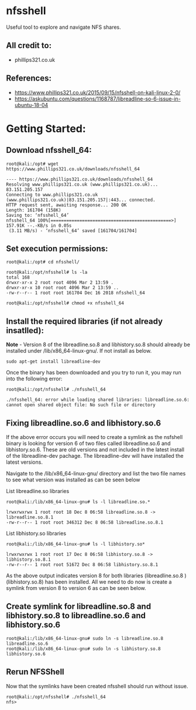 # nfsshell
Useful tool to explore and navigate NFS shares. 

## All credit to:
* phillips321.co.uk

## References:
* https://www.phillips321.co.uk/2015/09/15/nfsshell-on-kali-linux-2-0/
* https://askubuntu.com/questions/1168787/libreadline-so-6-issue-in-ubuntu-18-04

# Getting Started:

## Download nfsshell_64:
```
root@kali:/opt# wget https://www.phillips321.co.uk/downloads/nfsshell_64

---- https://www.phillips321.co.uk/downloads/nfsshell_64
Resolving www.phillips321.co.uk (www.phillips321.co.uk)... 83.151.205.157
Connecting to www.phillips321.co.uk (www.phillips321.co.uk)|83.151.205.157|:443... connected.
HTTP request sent, awaiting response... 200 OK
Length: 161704 (158K)
Saving to: ‘nfsshell_64’
nfsshell_64 100%[==============================================>] 157.91K --.-KB/s in 0.05s
 (3.11 MB/s) - ‘nfsshell_64’ saved [161704/161704]
```

## Set execution permissions:
```
root@kali:/opt# cd nfsshell/

root@kali:/opt/nfsshell# ls -la
total 168
drwxr-xr-x 2 root root 4096 Mar 2 13:59 .
drwxr-xr-x 10 root root 4096 Mar 2 13:59 ..
-rw-r--r-- 1 root root 161704 Dec 16 2018 nfsshell_64

root@kali:/opt/nfsshell# chmod +x nfsshell_64
```

## Install the required libraries (if not already insatlled):

**Note** - Version 8 of the libreadline.so.8 and libhistory.so.8 should already be installed under  /lib/x86_64-linux-gnu/. If not install as below. 

`sudo apt-get install libreadline-dev`

Once the binary has been downloaded and you try to run it, you may run into the following error:
```
root@kali:/opt/nfsshell# ./nfsshell_64

./nfsshell_64: error while loading shared libraries: libreadline.so.6: cannot open shared object file: No such file or directory
```

## Fixing  libreadline.so.6 and libhistory.so.6

If the above error occurs you will need to create a symlink as the nsfshell binary is looking for version 6 of two files called libreadline.so.6 and libhistory.so.6. These are old versions and not included in the latest install of the libreadline-dev pachage. The libreadline-dev will have installed the latest versions.

Navigate to the /lib/x86_64-linux-gnu/ directory and list the two file names to see what version was installed as can be seen below

List libreadline.so libraries 
```
root@kali:/lib/x86_64-linux-gnu# ls -l libreadline.so.*

lrwxrwxrwx 1 root root 18 Dec 8 06:58 libreadline.so.8 -> libreadline.so.8.1
-rw-r--r-- 1 root root 346312 Dec 8 06:58 libreadline.so.8.1
```

List libhistory.so libraries 
```
root@kali:/lib/x86_64-linux-gnu# ls -l libhistory.so*

lrwxrwxrwx 1 root root 17 Dec 8 06:58 libhistory.so.8 -> libhistory.so.8.1
-rw-r--r-- 1 root root 51672 Dec 8 06:58 libhistory.so.8.1
```

As the above output indicates version 8 for both libraries (libreadline.so.8 ) (libhistory.so.8) has been installed. All we need to do now is create a symlink from version 8 to version 6 as can be seen below.

## Create symlink for libreadline.so.8 and libhistory.so.8 to libreadline.so.6 and libhistory.so.6
```
root@kali:/lib/x86_64-linux-gnu# sudo ln -s libreadline.so.8 libreadline.so.6
root@kali:/lib/x86_64-linux-gnu# sudo ln -s libhistory.so.8 libhistory.so.6
```

## Rerun NFSShell 
Now that the symlinks have been created nfsshell should run without issue.
```
root@kali:/opt/nfsshell# ./nfsshell_64
nfs>
```

